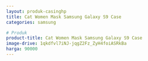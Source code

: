 ```yaml
---
layout: produk-casinghp
title: Cat Women Mask Samsung Galaxy S9 Case
categories: samsung

# Produk
product-title: Cat Women Mask Samsung Galaxy S9 Case
image-drive: 1qkdfvl7iNJ-jqgZ2Fz_ZyH4foiASRkBa
harga: 90000
---
```

